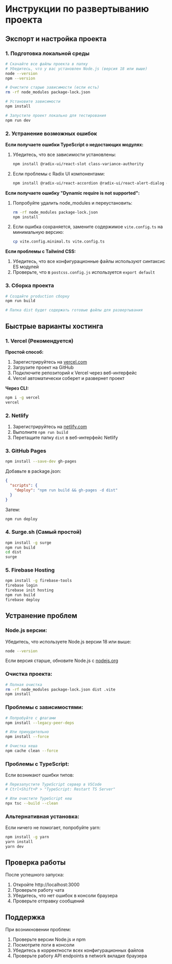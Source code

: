 # Инструкции по развертыванию проекта

## Экспорт и настройка проекта

### 1. Подготовка локальной среды

```bash
# Скачайте все файлы проекта в папку
# Убедитесь, что у вас установлен Node.js (версия 18 или выше)
node --version
npm --version

# Очистите старые зависимости (если есть)
rm -rf node_modules package-lock.json

# Установите зависимости
npm install

# Запустите проект локально для тестирования
npm run dev
```

### 2. Устранение возможных ошибок

**Если получаете ошибки TypeScript о недостающих модулях:**

1. Убедитесь, что все зависимости установлены:
   ```bash
   npm install @radix-ui/react-slot class-variance-authority
   ```

2. Если проблемы с Radix UI компонентами:
   ```bash
   npm install @radix-ui/react-accordion @radix-ui/react-alert-dialog @radix-ui/react-avatar @radix-ui/react-checkbox @radix-ui/react-collapsible @radix-ui/react-dialog @radix-ui/react-dropdown-menu @radix-ui/react-hover-card @radix-ui/react-label @radix-ui/react-menubar @radix-ui/react-navigation-menu @radix-ui/react-popover @radix-ui/react-progress @radix-ui/react-radio-group @radix-ui/react-scroll-area @radix-ui/react-select @radix-ui/react-separator @radix-ui/react-slider @radix-ui/react-switch @radix-ui/react-tabs @radix-ui/react-toggle @radix-ui/react-toggle-group @radix-ui/react-tooltip
   ```

**Если получаете ошибку "Dynamic require is not supported":**

1. Попробуйте удалить node_modules и переустановить:
   ```bash
   rm -rf node_modules package-lock.json
   npm install
   ```

2. Если ошибка сохраняется, замените содержимое `vite.config.ts` на минимальную версию:
   ```bash
   cp vite.config.minimal.ts vite.config.ts
   ```

**Если проблемы с Tailwind CSS:**

1. Убедитесь, что все конфигурационные файлы используют синтаксис ES модулей
2. Проверьте, что в `postcss.config.js` используется `export default`

### 3. Сборка проекта

```bash
# Создайте production сборку
npm run build

# Папка dist будет содержать готовые файлы для развертывания
```

## Быстрые варианты хостинга

### 1. Vercel (Рекомендуется)

**Простой способ:**
1. Зарегистрируйтесь на [vercel.com](https://vercel.com)
2. Загрузите проект на GitHub
3. Подключите репозиторий к Vercel через веб-интерфейс
4. Vercel автоматически соберет и развернет проект

**Через CLI:**
```bash
npm i -g vercel
vercel
```

### 2. Netlify

1. Зарегистрируйтесь на [netlify.com](https://netlify.com)
2. Выполните `npm run build`
3. Перетащите папку `dist` в веб-интерфейс Netlify

### 3. GitHub Pages

```bash
npm install --save-dev gh-pages
```

Добавьте в package.json:
```json
{
  "scripts": {
    "deploy": "npm run build && gh-pages -d dist"
  }
}
```

Затем:
```bash
npm run deploy
```

### 4. Surge.sh (Самый простой)

```bash
npm install -g surge
npm run build
cd dist
surge
```

### 5. Firebase Hosting

```bash
npm install -g firebase-tools
firebase login
firebase init hosting
npm run build
firebase deploy
```

## Устранение проблем

### Node.js версии:

Убедитесь, что используете Node.js версии 18 или выше:
```bash
node --version
```

Если версия старше, обновите Node.js с [nodejs.org](https://nodejs.org)

### Очистка проекта:

```bash
# Полная очистка
rm -rf node_modules package-lock.json dist .vite
npm install
```

### Проблемы с зависимостями:

```bash
# Попробуйте с флагами
npm install --legacy-peer-deps

# Или принудительно
npm install --force

# Очистка кеша
npm cache clean --force
```

### Проблемы с TypeScript:

Если возникают ошибки типов:
```bash
# Перезапустите TypeScript сервер в VSCode
# Ctrl+Shift+P > "TypeScript: Restart TS Server"

# Или очистите TypeScript кеш
npx tsc --build --clean
```

### Альтернативная установка:

Если ничего не помогает, попробуйте yarn:
```bash
npm install -g yarn
yarn install
yarn dev
```

## Проверка работы

После успешного запуска:
1. Откройте http://localhost:3000
2. Проверьте работу чата
3. Убедитесь, что нет ошибок в консоли браузера
4. Проверьте отправку сообщений

## Поддержка

При возникновении проблем:
1. Проверьте версии Node.js и npm
2. Посмотрите логи в консоли
3. Убедитесь в корректности всех конфигурационных файлов
4. Проверьте работу API endpoints в network вкладке браузера